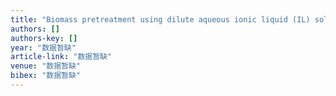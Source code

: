 ```yaml
---
title: "Biomass pretreatment using dilute aqueous ionic liquid (IL) solutions with dynamically varying IL concentration and its impact on IL recycling"
authors: []
authors-key: []
year: "数据暂缺"
article-link: "数据暂缺"
venue: "数据暂缺"
bibex: "数据暂缺"
---
```

